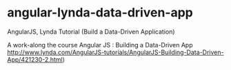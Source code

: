 # angular-lynda-data-driven-app
AngularJS, Lynda Tutorial (Build a Data-Driven Application)

A work-along the course Angular JS : Building a Data-Driven App
http://www.lynda.com/AngularJS-tutorials/AngularJS-Building-Data-Driven-App/421230-2.html)
